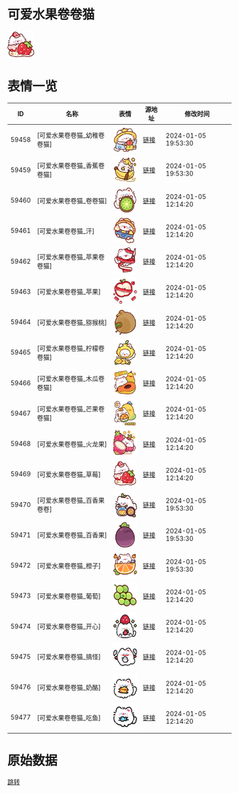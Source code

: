 # 可爱水果卷卷猫

<img src="./cover.png" height="60" alt="cover" />

# 表情一览

|ID|名称|表情|源地址|修改时间|
|----|----|----|----|----|
|59458|[可爱水果卷卷猫_幼稚卷卷猫]|<img src="./pic/059458_%5B可爱水果卷卷猫_幼稚卷卷猫%5D.png" height="60" alt="幼稚卷卷猫"/>|[链接](https://i0.hdslb.com/bfs/garb/7802ddf92cdf7c6ae62c240dc5dbc8641df5026a.png)|2024-01-05 19:53:30|
|59459|[可爱水果卷卷猫_香蕉卷卷猫]|<img src="./pic/059459_%5B可爱水果卷卷猫_香蕉卷卷猫%5D.png" height="60" alt="香蕉卷卷猫"/>|[链接](https://i0.hdslb.com/bfs/garb/b159498b234a2eec037b77cfef9f129306950e22.png)|2024-01-05 19:53:30|
|59460|[可爱水果卷卷猫_卷卷猫]|<img src="./pic/059460_%5B可爱水果卷卷猫_卷卷猫%5D.png" height="60" alt="卷卷猫"/>|[链接](https://i0.hdslb.com/bfs/garb/7ae26205341ed2fbfecad70070f0860ba2981057.png)|2024-01-05 12:14:20|
|59461|[可爱水果卷卷猫_汗]|<img src="./pic/059461_%5B可爱水果卷卷猫_汗%5D.png" height="60" alt="汗"/>|[链接](https://i0.hdslb.com/bfs/garb/dd4db5ecee557db6d0215f8a7b39ffca760626fe.png)|2024-01-05 12:14:20|
|59462|[可爱水果卷卷猫_苹果卷卷猫]|<img src="./pic/059462_%5B可爱水果卷卷猫_苹果卷卷猫%5D.png" height="60" alt="苹果卷卷猫"/>|[链接](https://i0.hdslb.com/bfs/garb/e1777b646e6efc20f7c07102de8b9f4b1a8bd222.png)|2024-01-05 12:14:20|
|59463|[可爱水果卷卷猫_苹果]|<img src="./pic/059463_%5B可爱水果卷卷猫_苹果%5D.png" height="60" alt="苹果"/>|[链接](https://i0.hdslb.com/bfs/garb/61210339ccd5887e81c5f9922bd0d47985206d62.png)|2024-01-05 12:14:20|
|59464|[可爱水果卷卷猫_猕猴桃]|<img src="./pic/059464_%5B可爱水果卷卷猫_猕猴桃%5D.png" height="60" alt="猕猴桃"/>|[链接](https://i0.hdslb.com/bfs/garb/f5c806ec3e96cd348b2f737bde86fcfe52b530dc.png)|2024-01-05 12:14:20|
|59465|[可爱水果卷卷猫_柠檬卷卷猫]|<img src="./pic/059465_%5B可爱水果卷卷猫_柠檬卷卷猫%5D.png" height="60" alt="柠檬卷卷猫"/>|[链接](https://i0.hdslb.com/bfs/garb/d2978f96b3259c0d0f681bf8defd6ff9ced6bab5.png)|2024-01-05 12:14:20|
|59466|[可爱水果卷卷猫_木瓜卷卷猫]|<img src="./pic/059466_%5B可爱水果卷卷猫_木瓜卷卷猫%5D.png" height="60" alt="木瓜卷卷猫"/>|[链接](https://i0.hdslb.com/bfs/garb/342211fd92ac5566a46af7a3dcebe7ec770c35f3.png)|2024-01-05 12:14:20|
|59467|[可爱水果卷卷猫_芒果卷卷猫]|<img src="./pic/059467_%5B可爱水果卷卷猫_芒果卷卷猫%5D.png" height="60" alt="芒果卷卷猫"/>|[链接](https://i0.hdslb.com/bfs/garb/97377ea2bbda269d0154e5f8a40b0333ce942a0a.png)|2024-01-05 12:14:20|
|59468|[可爱水果卷卷猫_火龙果]|<img src="./pic/059468_%5B可爱水果卷卷猫_火龙果%5D.png" height="60" alt="火龙果"/>|[链接](https://i0.hdslb.com/bfs/garb/c81b9b5b5e44f9ee340dc3dc6b9a51cf85791262.png)|2024-01-05 12:14:20|
|59469|[可爱水果卷卷猫_草莓]|<img src="./pic/059469_%5B可爱水果卷卷猫_草莓%5D.png" height="60" alt="草莓"/>|[链接](https://i0.hdslb.com/bfs/garb/ca47613d092ea24b3153b20a8a9e236606223041.png)|2024-01-05 12:14:20|
|59470|[可爱水果卷卷猫_百香果卷卷]|<img src="./pic/059470_%5B可爱水果卷卷猫_百香果卷卷%5D.png" height="60" alt="百香果卷卷"/>|[链接](https://i0.hdslb.com/bfs/garb/84218fb818ed92ec7b1cbff375ff9b07fb35860a.png)|2024-01-05 19:53:30|
|59471|[可爱水果卷卷猫_百香果]|<img src="./pic/059471_%5B可爱水果卷卷猫_百香果%5D.png" height="60" alt="百香果"/>|[链接](https://i0.hdslb.com/bfs/garb/5f0a288341862d833f44b0eb989a89424fd37180.png)|2024-01-05 19:53:30|
|59472|[可爱水果卷卷猫_橙子]|<img src="./pic/059472_%5B可爱水果卷卷猫_橙子%5D.png" height="60" alt="橙子"/>|[链接](https://i0.hdslb.com/bfs/garb/fb1aeaa7b9008ce78d1474ba4a5db38fd1b6ce00.png)|2024-01-05 19:53:30|
|59473|[可爱水果卷卷猫_葡萄]|<img src="./pic/059473_%5B可爱水果卷卷猫_葡萄%5D.png" height="60" alt="葡萄"/>|[链接](https://i0.hdslb.com/bfs/garb/00ab023e1ace949d24d54895a254e1e5e2e6d1b2.png)|2024-01-05 12:14:20|
|59474|[可爱水果卷卷猫_开心]|<img src="./pic/059474_%5B可爱水果卷卷猫_开心%5D.png" height="60" alt="开心"/>|[链接](https://i0.hdslb.com/bfs/garb/28b30eb57276874779ff61f92180dc1ff5d6d046.png)|2024-01-05 12:14:20|
|59475|[可爱水果卷卷猫_搞怪]|<img src="./pic/059475_%5B可爱水果卷卷猫_搞怪%5D.png" height="60" alt="搞怪"/>|[链接](https://i0.hdslb.com/bfs/garb/c9738e411df4bc573b1ad3ae40f2405cd30d24c9.png)|2024-01-05 12:14:20|
|59476|[可爱水果卷卷猫_奶酪]|<img src="./pic/059476_%5B可爱水果卷卷猫_奶酪%5D.png" height="60" alt="奶酪"/>|[链接](https://i0.hdslb.com/bfs/garb/661ed7f8fe8040cc5d63beb0443f31383b031d8a.png)|2024-01-05 12:14:20|
|59477|[可爱水果卷卷猫_吃鱼]|<img src="./pic/059477_%5B可爱水果卷卷猫_吃鱼%5D.png" height="60" alt="吃鱼"/>|[链接](https://i0.hdslb.com/bfs/garb/247b6e94b892246ac2a04ee80051a11f71fc5f08.png)|2024-01-05 12:14:20|

# 原始数据

[跳转](./raw.json)

